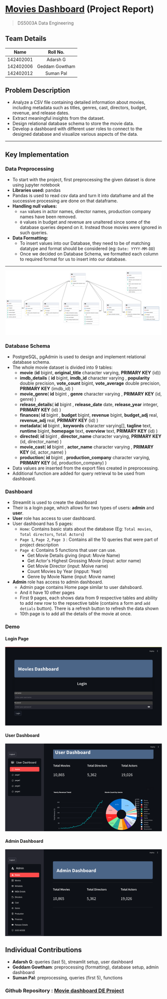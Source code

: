# [Movies Dashboard](https://github.com/gowthamgeddam/DE_Project) (Project Report)

> DS5003A Data Engineering

## Team Details

|Name|Roll No.|
|:---:|:---:|
|142402001|Adarsh G|
|142402006|Geddam Gowtham|
|142402012|Suman Pal|


## Problem Description

+ Analyze a CSV file containing detailed information about movies, including metadata such as titles, genres, cast, directors, budget, revenue, and release dates.
+ Extract meaningful insights from the dataset.
+ Design relational database schema to store the movie data.
+ Develop a dashboard with different user roles to connect to the designed database and visualize various aspects of the data.

---

## Key Implementation

### Data Preprocessing

+ To start with the project, first preprocessing the given dataset is done using jupyter notebook
+ **Libraries used:** pandas
+ Pandas is used to read csv data and turn it into dataframe and all the successive processing are done on that dataframe.
+ **Handling null values:**  
  + `nan` values in actor names, director names, production company names have been removed.
  + `0` values in budget and revenue are unaltered since some of the database queries depend on it. Instead those movies were ignored in such queries.
+ **Data Formatting:**
  + To insert values into our Database, they need to be of matching datatype and format should be considered (eg: `Date: YYYY-MM-DD`)
  + Once we decided on Database Schema, we formatted each column to required format for us to insert into our database.

---

![Image](./ERD_Movies_DB.png)

### Database Schema

+ PostgreSQL, pgAdmin is used to design and implement relational database schema.
+ The whole movie dataset is divided into 9 tables:
  + **movie** (**id** bigint, **original_title** character varying, **PRIMARY KEY** (id))
  + **imdb_details** (
      **id** bigint,
      **imdb_id** character varying ,
      **popularity** double precision,
      **vote_count** bigint,
      **vote_average** double precision,
      **PRIMARY KEY** (imdb_id) )
  + **movie_genre**(
      **id** bigint ,
      **genre** character varying ,
      **PRIMARY KEY** (id, genre)
  )
  + **release_details**(
      **id** bigint ,
      **release_date** date,
      **release_year** integer,
      **PRIMARY KEY** (id)
  )
  + **finances**(
      **id** bigint ,
      **budget** bigint,
      **revenue** bigint,
      **budget_adj** real,
      **revenue_adj** real,
      **PRIMARY KEY** (id)
  )
  + **metadata**(
      **id** bigint ,
      **keywords** character varying[],
      **tagline** text,
      **runtime** bigint,
      **homepage** text,
      **overview** text,
      **PRIMARY KEY** (id)
  )
  + **directed**(
      **id** bigint ,
      **director_name** character varying,
      **PRIMARY KEY** (id, director_name)
  )
  + **movie_cast**(
      **id** bigint ,
      **actor_name** character varying ,
      **PRIMARY KEY** (id, actor_name)
  )
  + **production**(
      **id** bigint ,
      **production_company** character varying,
      **PRIMARY KEY** (id, production_company)
  )
+ Data values are inserted from the export files created in preprocessing.
+ Additional function are added for query retrieval to be used from dashboard.

### Dashboard

+ Streamlit is used to create the dashboard
+ Their is a login page, which allows for two types of users: **admin** and **user**.
+ **User** role has access to user dashboard.
+ User dashboard has 5 pages:
  + `Home`: Contains basic stats about the database
    (Eg: `Total movies`, `Total directors`, `Total Actors`)
  + `Page 1`, `Page 2`, `Page 3` : Contains all the 10 queries that were part of project description
  + `Page 4`: Contains 5 functions that user can use.
    + Get Movie Details giving (input: Movie Name)
    + Get Actor's Highest Grossing Movie (input: actor name)
    + Get Movie Director (input: Moive name)
    + Count Movies by Year (inpput: Year)
    + Genre by Movie Name (input: Movie name)
+ **Admin** role has access to admin dashboard.
  + Admin page contains Home page similar to user dahsboard.
  + And it have 10 other pages
  + First 9 pages, each shows data from 9 respective tables and ability to add new row to the repsective table (contains a form and `add detials` button). There is a refresh button to refresh the data shown
  + 10th page is to add all the details of the movie at once.

### Demo

#### Login Page

![Login Page](./login_page.png)

#### User Dashboard

![User Dashboard](./User%20Dashboard.png)

#### Admin Dashboard

![Admin Dashboard](./Admin%20Dashboard.png)

## Individual Contributions

+ **Adarsh G**: queries (last 5), streamlit setup, user dashboard
+ **Geddam Gowtham**: preprocessing (formatting), database setup, admin dashboard
+ **Suman Pal**: preprocessing, queries (first 5), functions

### Github Repository : [Movie dashboard DE Project](https://github.com/gowthamgeddam/DE_Project)